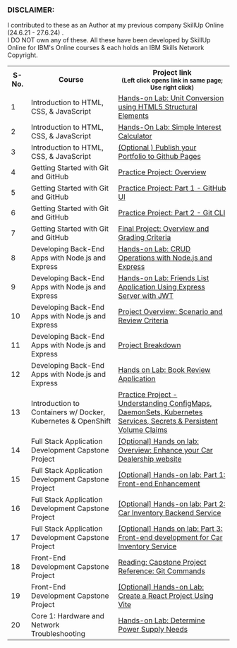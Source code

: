 
<h3>DISCLAIMER: </h3>
<p> I contributed to these as an Author at my previous company SkillUp Online (24.6.21 - 27.6.24) . 
  <br>
I DO NOT own any of these.  All these have been developed by SkillUp Online for IBM's Online courses & each holds an IBM Skills Network Copyright.
</p>


<table>
  
  <tr>
    <th>S-No. </th>
    <th> Course </th>
    <th> Project link  <br> <sub> (Left click opens link in same page; Use right click) </sub> </th>
  </tr>

<tr>
      <td> 1 </td>
    <td>Introduction to HTML, CSS, & JavaScript</td>
    <td>  <a href='https://cf-courses-data.s3.us.cloud-object-storage.appdomain.cloud/IBMDeveloperSkillsNetwork-CD0101EN-SkillsNetwork/labs/Theia%20Labs/02%20-%20HTML5%20Elements/HTML5_Structural_Elements/Unit_Conversion_using_HTML5_Structural_Elements.md.html' target='_blank'> Hands-on Lab: Unit Conversion using HTML5 Structural Elements </a></td>
</tr>


<tr>
    <td> 2 </td>
   <td>Introduction to HTML, CSS, & JavaScript</td>
    <td>  <a href='https://cf-courses-data.s3.us.cloud-object-storage.appdomain.cloud/IBMDeveloperSkillsNetwork-CD0101EN-SkillsNetwork/labs/Project/practice-project-instructions_version3.md.html' target='_blank'> Hands-On Lab: Simple Interest Calculator </a></td>
</tr>
  
<tr>
  <td> 3 </td>
  <td>Introduction to HTML, CSS, & JavaScript</td>
  <td>  <a href='https://cf-courses-data.s3.us.cloud-object-storage.appdomain.cloud/IBMDeveloperSkillsNetwork-CD0101EN-SkillsNetwork/labs/Project/Final_Project_V3/optional-project_v3.md.html' target='_blank'> (Optional ) Publish your Portfolio to Github Pages </a></td>
</tr>

<tr>
    <td> 4 </td>
   <td> Getting Started with Git and GitHub </td>
    <td>  <a href='https://cf-courses-data.s3.us.cloud-object-storage.appdomain.cloud/IBM-CD0131EN-SkillsNetwork/labs/Practice_Project/scenario_and_overview.md.html' target='_blank'> Practice Project: Overview </a></td>
</tr>

<tr>
    <td> 5 </td>
   <td> Getting Started with Git and GitHub </td>
    <td>  <a href='https://cf-courses-data.s3.us.cloud-object-storage.appdomain.cloud/IBM-CD0131EN-SkillsNetwork/labs/Practice_Project/Part_1.md.html' target='_blank'> Practice Project: Part 1 - GitHub UI </a></td>
</tr>

<tr>
    <td> 6 </td>
   <td> Getting Started with Git and GitHub </td>
    <td>  <a href='https://cf-courses-data.s3.us.cloud-object-storage.appdomain.cloud/IBM-CD0131EN-SkillsNetwork/labs/Practice_Project/Part_2.md.html' target='_blank'> Practice Project: Part 2 - Git CLI </a></td>
</tr>

<tr>
    <td> 7 </td>
   <td> Getting Started with Git and GitHub </td>
    <td>  <a href='https://cf-courses-data.s3.us.cloud-object-storage.appdomain.cloud/IBM-CD0131EN-SkillsNetwork/labs/project/1-final-project-overview-instructional.md.html' target='_blank'> Final Project: Overview and Grading Criteria </a></td>
</tr>

<tr>
    <td> 8 </td>
   <td> Developing Back-End Apps with Node.js and Express </td>
    <td>  <a href='https://cf-courses-data.s3.us.cloud-object-storage.appdomain.cloud/IBMDeveloperSkillsNetwork-CD0220EN-SkillsNetwork/labs/Module3_ExpressJS/Hands-on_Lab_CRUD.md.html' target='_blank'> Hands-on Lab: CRUD Operations with Node.js and Express </a></td>
</tr>

<tr>
    <td> 9 </td>
   <td> Developing Back-End Apps with Node.js and Express </td>
    <td>  <a href='SkillsNetwork/labs/PracticeProject_FriendsList_WithAuth/instructions.md.html' target='_blank'> Hands-on Lab: Friends List Application Using Express Server with JWT </a></td>
</tr>

<tr>
    <td> 10 </td>
   <td> Developing Back-End Apps with Node.js and Express </td>
    <td>  <a href='https://cf-courses-data.s3.us.cloud-object-storage.appdomain.cloud/IBMDeveloperSkillsNetwork-CD0220EN-SkillsNetwork/labs/FinalProject/final-project_new/Project-Overview_Scenario-and-Review-Criteria.md.html' target='_blank'> Project Overview: Scenario and Review Criteria </a></td>
</tr>

<tr>
    <td> 11 </td>
   <td> Developing Back-End Apps with Node.js and Express </td>
    <td>  <a href='https://cf-courses-data.s3.us.cloud-object-storage.appdomain.cloud/IBMDeveloperSkillsNetwork-CD0220EN-SkillsNetwork/labs/FinalProject/final-project_new/Project-Breakdown.md.html' target='_blank'> Project Breakdown </a></td>
</tr>

<tr>
    <td> 12 </td>
   <td> Developing Back-End Apps with Node.js and Express </td>
    <td>  <a href='https://cf-courses-data.s3.us.cloud-object-storage.appdomain.cloud/IBMDeveloperSkillsNetwork-CD0220EN-SkillsNetwork/labs/FinalProject/final-project_new/final-project_new.md.html' target='_blank'> Hands on Lab: Book Review Application </a></td>
</tr>

<tr>
    <td> 13 </td>
   <td> Introduction to Containers w/ Docker, Kubernetes & OpenShift </td>
    <td>  <a href='https://cf-courses-data.static.labs.skills.network/OZOXNcyN_etyp4I85AJtCA/instructions-v1.md.html' target='_blank'> Practice Project - Understanding ConfigMaps, DaemonSets, Kubernetes Services, Secrets & Persistent Volume Claims </a></td>
</tr>

<tr>
    <td> 14 </td>
   <td> Full Stack Application Development Capstone Project </td>
    <td>  <a href='https://cf-courses-data.s3.us.cloud-object-storage.appdomain.cloud/IBM-CD0321EN-SkillsNetwork/labs/v2/enhancement/Overview-Enhance_your_Car_Dealership_website.md.html' target='_blank'> [Optional] Hands on lab: Overview: Enhance your Car Dealership website </a></td>
</tr>

<tr>
    <td> 15 </td>
   <td> Full Stack Application Development Capstone Project </td>
    <td>  <a href='https://cf-courses-data.s3.us.cloud-object-storage.appdomain.cloud/IBM-CD0321EN-SkillsNetwork/labs/v2/enhancement/Part1-FrontEndEnhancement.md.html' target='_blank'> [Optional] Hands-on lab: Part 1: Front-end Enhancement </a></td>
</tr>

<tr>
    <td> 16 </td>
   <td> Full Stack Application Development Capstone Project </td>
    <td>  <a href='https://cf-courses-data.s3.us.cloud-object-storage.appdomain.cloud/IBM-CD0321EN-SkillsNetwork/labs/v2/enhancement/Part2-Car_Inventory_Backend_Service.md.html' target='_blank'> [Optional] Hands-on lab: Part 2: Car Inventory Backend Service </a></td>
</tr>

<tr>
    <td> 17 </td>
   <td> Full Stack Application Development Capstone Project </td>
    <td>  <a href='https://cf-courses-data.s3.us.cloud-object-storage.appdomain.cloud/IBM-CD0321EN-SkillsNetwork/labs/v2/enhancement/Part3-FrontEnd_for_Car_Inventory_Service.md.html' target='_blank'> [Optional] Hands on lab: Part 3: Front-end development for Car Inventory Service </a></td>
</tr>

<tr>
    <td> 18 </td>
   <td> Front-End Development Capstone Project </td>
    <td>  <a href='https://cf-courses-data.static.labs.skills.network/Er0P-NR6MdEQkLA3J-xqUA/github-commands-v1.md.html' target='_blank'> Reading: Capstone Project Reference: Git Commands </a></td>
</tr>

<tr>
    <td> 19 </td>
   <td> Front-End Development Capstone Project </td>
    <td>  <a href='https://cf-courses-data.static.labs.skills.network/6pvfuOGl0g3nMnibYUUbsw/Setup-ReactEnv-with-VITE-v1.md.html' target='_blank'> [Optional] Hands-on Lab: Create a React Project Using Vite </a></td>
</tr>

<tr>
    <td> 20 </td>
   <td> Core 1: Hardware and Network Troubleshooting </td>
    <td>  <a href='https://cf-courses-data.s3.us.cloud-object-storage.appdomain.cloud/IBMSkillsNetwork-CS0301EN-SkillsNetwork/labs/Module3/Determine_power_supply_needs.md.html' target='_blank'> Hands-on Lab: Determine Power Supply Needs </a></td>
</tr>
  
</table>
